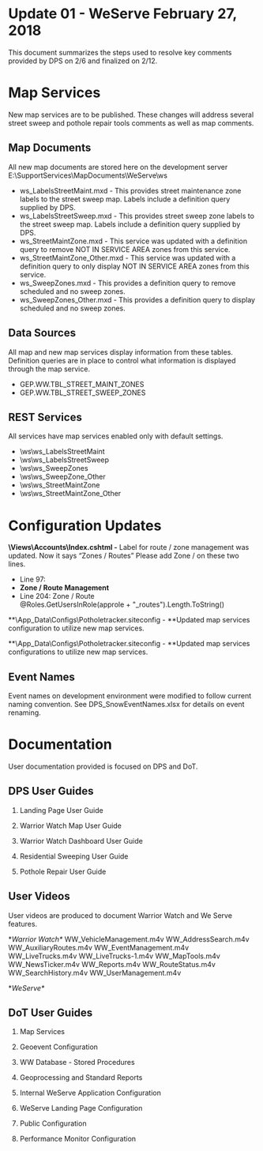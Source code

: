 # Update 01 - WeServe February 27, 2018

This document summarizes the steps used to resolve key comments provided by DPS on 2/6 and finalized on 2/12.

# Map Services

New map services are to be published. These changes will address several street sweep and pothole repair tools comments as well as map comments.


## Map Documents

All new map documents are stored here on the development server E:\SupportServices\MapDocuments\WeServe\ws

* ws_LabelsStreetMaint.mxd - This provides street maintenance zone labels to the street sweep map. Labels include a definition query supplied by DPS. 
* ws_LabelsStreetSweep.mxd - This provides street sweep zone labels to the street sweep map. Labels include a definition query supplied by DPS. 
* ws_StreetMaintZone.mxd  - This service was updated with a definition query to remove NOT IN SERVICE AREA zones from this service.  
* ws_StreetMaintZone_Other.mxd - This service was updated with a definition query to only display NOT IN SERVICE AREA zones from this service.
* ws_SweepZones.mxd - This provides a definition query to remove scheduled and no sweep zones.
* ws_SweepZones_Other.mxd - This provides a definition query to display scheduled and no sweep zones.



## Data Sources

All map and new map services display information from these tables. Definition queries are in place to control what information is displayed through the map service.

* GEP.WW.TBL_STREET_MAINT_ZONES
* GEP.WW.TBL_STREET_SWEEP_ZONES



## REST Services

All services have map services enabled only with default settings.

* \ws\ws_LabelsStreetMaint
* \ws\ws_LabelsStreetSweep 
* \ws\ws_SweepZones 
* \ws\ws_SweepZone_Other
* \ws\ws_StreetMaintZone
* \ws\ws_StreetMaintZone_Other

# Configuration Updates

**\Views\Accounts\Index.cshtml -** Label for route / zone management was updated. Now it says “Zones / Routes”
Please add Zone / on these two lines.

* Line 97: <li><strong>Zone / Route Management</strong></li>
* Line 204: Zone / Route<br /><span class="badge">@Roles.GetUsersInRole(approle + "_routes").Length.ToString()</span>


**\App_Data\Configs\Potholetracker.siteconfig - **Updated map services configuration to utilize new map services.


**\App_Data\Configs\Potholetracker.siteconfig - **Updated map services configurations to utilize new map services.


## Event Names

Event names on development environment were modified to follow current naming convention. See DPS_SnowEventNames.xlsx for details on event renaming. 


# Documentation

User documentation provided is focused on DPS and DoT.

## DPS User Guides

1) Landing Page User Guide

2) Warrior Watch Map User Guide

3) Warrior Watch Dashboard User Guide

4) Residential Sweeping User Guide

5) Pothole Repair User Guide

## User Videos

User videos are produced to document Warrior Watch and We Serve features. 

**Warrior Watch\**
WW_VehicleManagement.m4v
WW_AddressSearch.m4v
WW_AuxiliaryRoutes.m4v
WW_EventManagement.m4v
WW_LiveTrucks.m4v
WW_LiveTrucks-1.m4v
WW_MapTools.m4v
WW_NewsTicker.m4v
WW_Reports.m4v
WW_RouteStatus.m4v
WW_SearchHistory.m4v
WW_UserManagement.m4v

**WeServe\**



## DoT User Guides

1) Map Services

2) Geoevent Configuration

3) WW Database - Stored Procedures

4) Geoprocessing and Standard Reports

5) Internal WeServe Application Configuration

6) WeServe Landing Page Configuration

7) Public Configuration

8) Performance Monitor Configuration


